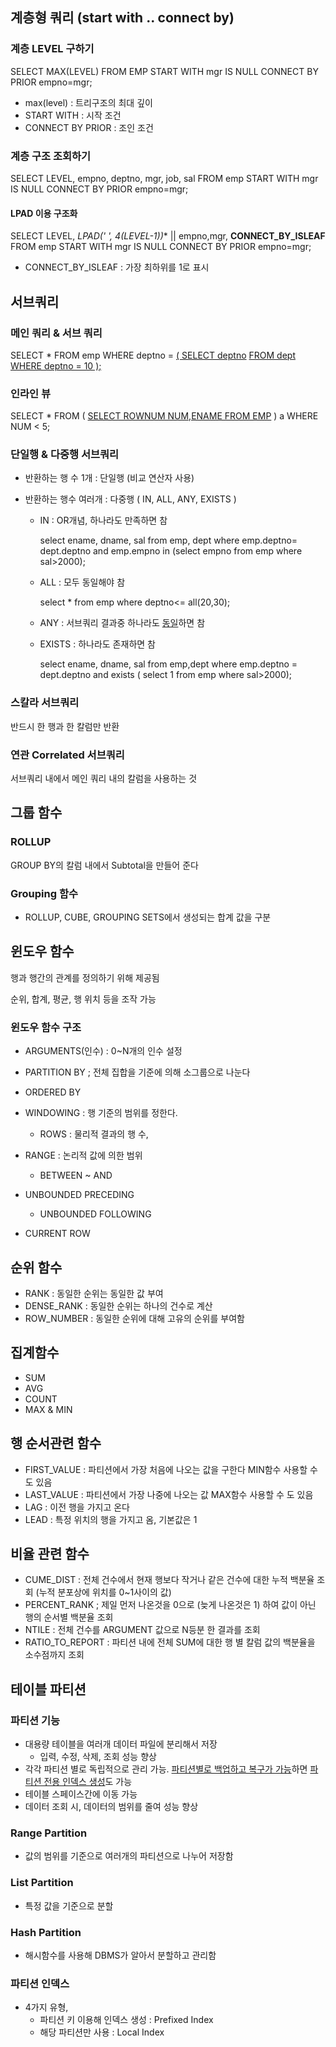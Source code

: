 ## 계층형 쿼리 (start with .. connect by)

### 계층 LEVEL 구하기

SELECT MAX(LEVEL)
FROM EMP
START WITH mgr IS NULL
CONNECT BY PRIOR empno=mgr;

- max(level) : 트리구조의 최대 깊이
- START WITH : 시작 조건
- CONNECT BY PRIOR : 조인 조건

### 계층 구조 조회하기

SELECT LEVEL, empno, deptno, mgr, job, sal FROM emp
START WITH mgr IS NULL
CONNECT BY PRIOR empno=mgr;

#### LPAD 이용 구조화

SELECT LEVEL, **LPAD(' ', 4*(LEVEL-1))** || empno,mgr, **CONNECT_BY_ISLEAF**
FROM emp
START WITH mgr IS NULL
CONNECT BY PRIOR empno=mgr;

- CONNECT_BY_ISLEAF : 가장 최하위를 1로 표시

## 서브쿼리

### 메인 쿼리 & 서브 쿼리

SELECT * FROM  emp 
WHERE  deptno = <u>( SELECT  deptno</u>
<u>FROM  dept</u>
<u>WHERE  deptno = 10 );</u>

### 인라인 뷰

SELECT * FROM ( <u>SELECT ROWNUM NUM,ENAME FROM EMP</u> ) a
WHERE NUM < 5; 

### 단일행 & 다중행 서브쿼리

- 반환하는 행 수 1개 : 단일행 (비교 연산자 사용)

- 반환하는 행수 여러개 : 다중행 ( IN, ALL, ANY, EXISTS )

  - IN : OR개념, 하나라도 만족하면 참

    select ename, dname, sal
    from emp, dept
    where emp.deptno= dept.deptno
    and emp.empno
    in (select empno from emp where sal>2000);

    

  - ALL : 모두 동일해야 참

    select * from emp 
    where deptno<= all(20,30);

    

  - ANY : 서브쿼리 결과중 하나라도 <u>동일</u>하면 참

    

  - EXISTS : 하나라도 존재하면 참

    select ename, dname, sal
    from emp,dept
    where emp.deptno = dept.deptno
    and exists ( select 1 from emp where sal>2000);

### 스칼라 서브쿼리

반드시 한 행과 한 칼럼만 반환



### 연관 Correlated 서브쿼리

서브쿼리 내에서 메인 쿼리 내의 칼럼을 사용하는 것



## 그룹 함수

### ROLLUP

GROUP BY의 칼럼 내에서 Subtotal을 만들어 준다

### Grouping 함수

- ROLLUP, CUBE, GROUPING SETS에서 생성되는 합계 값을 구분

## 윈도우 함수

행과 행간의 관계를 정의하기 위해 제공됨

순위, 합계, 평균, 행 위치 등을 조작 가능

### 윈도우 함수 구조

- ARGUMENTS(인수) : 0~N개의 인수 설정

- PARTITION BY ; 전체 집합을 기준에 의해 소그룹으로 나눈다

- ORDERED BY

- WINDOWING : 행 기준의 범위를 정한다.

  - ROWS : 물리적 결과의 행 수,
- RANGE : 논리적 값에 의한 범위
  - BETWEEN ~ AND
- UNBOUNDED PRECEDING
  - UNBOUNDED FOLLOWING
- CURRENT ROW

## 순위 함수

- RANK : 동일한 순위는 동일한 값 부여
- DENSE_RANK : 동일한 순위는 하나의 건수로 계산
- ROW_NUMBER : 동일한 순위에 대해 고유의 순위를 부여함

## 집계함수

- SUM
- AVG
- COUNT
- MAX & MIN

## 행 순서관련 함수

- FIRST_VALUE : 파티션에서 가장 처음에 나오는 값을 구한다
  							MIN함수 사용할 수 도 있음
- LAST_VALUE : 파티션에서 가장 나중에 나오는 값
  						  MAX함수 사용할 수 도 있음
- LAG : 이전 행을 가지고 온다
- LEAD : 특정 위치의 행을 가지고 옴, 기본값은 1

## 비율 관련 함수

- CUME_DIST : 전체 건수에서 현재 행보다 작거나 같은 건수에 대한 누적 백분율 조회 (누적 분포상에 위치를 0~1사이의 값)
-  PERCENT_RANK ; 제일 먼저 나온것을 0으로 (늦게 나온것은 1) 하여 값이 아닌 행의 순서별 백분율 조회
- NTILE : 전체 건수를 ARGUMENT 값으로 N등분 한 결과를 조회
- RATIO_TO_REPORT : 파티션 내에 전체 SUM에 대한 행 별 칼럼 값의 백분율을 소수점까지 조회

## 테이블 파티션

### 파티션 기능

- 대용량 테이블을 여러개 데이터 파일에 분리해서 저장
  - 입력, 수정, 삭제, 조회 성능 향상
- 각각 파티션 별로 독립적으로 관리 가능. <u>파티션별로 백업하고 복구가 가능</u>하면 <u>파티션 전용 인덱스 생성</u>도 가능
- 테이블 스페이스간에 이동 가능
- 데이터 조회 시, 데이터의 범위를 줄여 성능 향상

### Range Partition

- 값의 범위를 기준으로 여러개의 파티션으로 나누어 저장함

### List Partition

- 특정 값을 기준으로 분할

### Hash Partition

- 해시함수를 사용해 DBMS가 알아서 분할하고 관리함

### 파티션 인덱스

- 4가지 유형,
  - 파티션 키 이용해 인덱스 생성 : Prefixed Index
  - 해당 파티션만 사용 : Local Index

